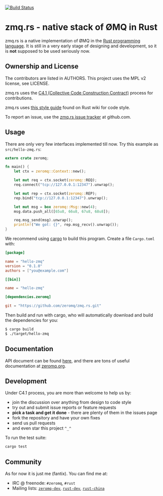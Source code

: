 [![Build Status](https://travis-ci.org/zeromq/zmq.rs.svg?branch=master)](https://travis-ci.org/zeromq/zmq.rs)

# zmq.rs - native stack of ØMQ in Rust

zmq.rs is a native implementation of ØMQ in the [Rust programming language][1]. It is still in a
very early stage of designing and development, so it is **not** supposed to be used seriously now.

## Ownership and License

The contributors are listed in AUTHORS. This project uses the MPL v2 license, see LICENSE.

zmq.rs uses the [C4.1 (Collective Code Construction Contract)][2] process for contributions.

zmq.rs uses [this style guide][3] found on Rust wiki for code style.

To report an issue, use the [zmq.rs issue tracker][4] at github.com.

## Usage

There are only very few interfaces implemented till now. Try this example as `src/hello-zmq.rs`:

```rust
extern crate zeromq;

fn main() {
    let ctx = zeromq::Context::new();

    let mut req = ctx.socket(zeromq::REQ);
    req.connect("tcp://127.0.0.1:12347").unwrap();

    let mut rep = ctx.socket(zeromq::REP);
    rep.bind("tcp://127.0.0.1:12347").unwrap();

    let mut msg = box zeromq::Msg::new(4);
    msg.data.push_all([65u8, 66u8, 67u8, 68u8]);

    req.msg_send(msg).unwrap();
    println!("We got: {}", rep.msg_recv().unwrap());
}
```

We recommend using [cargo](https://github.com/rust-lang/cargo) to build this program. Create a file
`Cargo.toml` with:

```toml
[package]

name = "hello-zmq"
version = "0.1.0"
authors = ["you@example.com"]

[[bin]]

name = "hello-zmq"

[dependencies.zeromq]

git = "https://github.com/zeromq/zmq.rs.git"
```

Then build and run with cargo, who will automatically download and build the dependencies for you:

```bash
$ cargo build
$ ./target/hello-zmq
```

## Documentation

API document can be found [here](http://www.rust-ci.org/zeromq/zmq.rs/doc/zmq/), and there are tons
of useful documentation at [zeromq.org](http://zeromq.org/intro:read-the-manual).

## Development

Under C4.1 process, you are more than welcome to help us by:

* join the discussion over anything from design to code style
* try out and submit issue reports or feature requests
* **pick a task and get it done** - there are plenty of them in the issues page
* fork the repository and have your own fixes
* send us pull requests
* and even star this project `^_^`

To run the test suite:

```bash
cargo test
```

## Community

As for now it is just me (fantix). You can find me at:

* IRC @ freenode: `#zeromq`, `#rust`
* Mailing lists: [`zeromq-dev`][5], [`rust-dev`][6], [`rust-china`][7]


 [1]: http://www.rust-lang.org
 [2]: http://rfc.zeromq.org/spec:22
 [3]: https://github.com/mozilla/rust/wiki/Note-style-guide
 [4]: https://github.com/decentfox/zmq.rs/issues
 [5]: http://lists.zeromq.org/mailman/listinfo/zeromq-dev
 [6]: https://mail.mozilla.org/listinfo/rust-dev
 [7]: https://groups.google.com/forum/#!forum/rust-china


